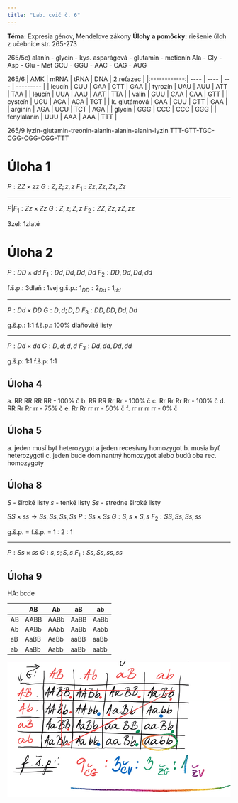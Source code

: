 ```yaml
---
title: "Lab. cvič č. 6"
---
```


**Téma:** Expresia génov, Mendelove zákony
**Úlohy a pomôcky:** riešenie úloh z učebnice str. 265-273

265/5c)
alanín - glycín - kys. asparágová - glutamín - metionín
Ala - Gly - Asp - Glu - Met
GCU - GGU - AAC - CAG - AUG

265/6
|     AMK      | mRNA | tRNA | DNA | 2.reťazec |
|:------------:| ---- | ---- | --- | --------- |
|    leucín    | CUU  | GAA  | CTT | GAA       |
|   tyrozín    | UAU  | AUU  | ATT | TAA       |
|    leucín    | UUA  | AAU  | AAT | TTA       |
|    valín     | GUU  | CAA  | CAA | GTT       |
|   cysteín    | UGU  | ACA  | ACA | TGT       |
| k. glutámová | GAA  | CUU  | CTT | GAA       |
|   arginín    | AGA  | UCU  | TCT | AGA       |
|    glycín    | GGG  | CCC  | CCC | GGG       |
| fenylalanín  | UUU  | AAA  | AAA | TTT       |

265/9
lyzin-glutamin-treonin-alanin-alanin-alanin-lyzin
TTT-GTT-TGC-CGG-CGG-CGG-TTT

# Úloha 1

$P: ZZ \times zz$
$G: Z,Z ; z,z$
$F_1: Zz, Zz, Zz, Zz$

---

$P|F_1: Zz \times Zz$
$G: Z,z ; Z,z$
$F_2: ZZ,Zz,zZ,zz$

3zel: 1zlaté

# Úloha 2

$P: DD \times dd$
$F_1: Dd, Dd, Dd, Dd$
$F_2: DD, Dd, Dd, dd$

f.š.p.: 3dlaň : 1vej
g.š.p.: $1_{DD} : 2_{Dd} : 1_{dd}$

---

$P: Dd \times DD$
$G: D,d ; D,D$
$F_3: DD, DD, Dd, Dd$

g.š.p.: 1:1
f.š.p.: 100% dlaňovité listy

---

$P: Dd \times dd$
$G: D,d ; d,d$
$F_3: Dd, dd, Dd, dd$

g.š.p: 1:1
f.š.p: 1:1

## Úloha 4
a. RR RR RR RR - 100% č
b. RR RR Rr Rr - 100% č
c. Rr Rr Rr Rr - 100% č
d. RR Rr Rr rr - 75% č
e. Rr Rr rr rr - 50% č
f. rr rr rr rr - 0% č

## Úloha 5
a. jeden musí byť heterozygot a jeden recesívny homozygot
b. musia byť heterozygoti
c. jeden bude dominantný homozygot alebo budú oba rec. homozygoty

## Úloha 8

$S$ - široké listy
$s$ - tenké listy
$Ss$ - stredne široké listy

$SS \times ss \to Ss, Ss, Ss, Ss$
$P: Ss \times Ss$
$G: S,s \times S,s$
$F_2: SS, Ss, Ss, ss$

g.š.p. = f.š.p. = 1 : 2 : 1

---

$P: Ss \times ss$
$G: s,s ; S,s$
$F_1: Ss, Ss, ss, ss$

## Úloha 9

HA: bcde

|     | AB   | Ab   | aB   | ab   |
| --- | ---- | ---- | ---- | ---- |
| AB  | AABB | AABb | AaBB | AaBb |
| Ab  | AABb | AAbb | AaBb | Aabb |
| aB  | AaBB | AaBb | aaBB | aaBb | 
| ab  | AaBb | Aabb | aaBb | aabb |

![](attachments/fsptabulka.png)